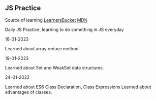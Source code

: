 ## JS Practice

Source of learning
[LearnersBucket](https://learnersbucket.com/)
[MDN](https://developer.mozilla.org/en-US/docs/Learn/JavaScript)

Daily JS Practice, learning to do something in JS everyday

18-01-2023

Learned about array reduce method.

19-01-2023

Learned about Set and WeakSet data structures.

24-01-2023

Learned about ES6 Class Declaration, Class Expressions
Learned about advantages of classes.


